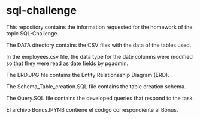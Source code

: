 # sql-challenge

This repository contains the information requested for the homework of the topic SQL-Challenge.

The DATA directory contains the CSV files with the data of the tables used.

In the employees.csv file, the data type for the date columns were modified so that they were read as date fields by pgadmin.

The ERD.JPG file contains the Entity Relationaship Diagram (ERD).

The Schema_Table_creation.SQL file contains the table creation schema.

The Query.SQL file contains the developed queries that respond to the task.

El archivo Bonus.IPYNB contiene el código correspondiente al Bonus.



